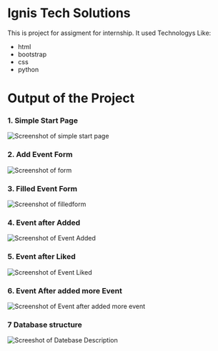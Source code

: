 # Ignis Tech Solutions
This is project for assigment for internship.
It used Technologys Like:
- html
- bootstrap
- css
- python


# Output of the Project

### 1. Simple Start Page
![Screenshot of simple start page](https://github.com/kuldeepdev407/Ignis-Tech-Solution-Assignment/blob/main/screenshots/1Simple.png?raw=true)
### 2. Add Event Form
![Screenshot of form](https://github.com/kuldeepdev407/Ignis-Tech-Solution-Assignment/blob/main/screenshots/2form.png?raw=true)
### 3. Filled Event Form
![Screenshot of filledform](https://github.com/kuldeepdev407/Ignis-Tech-Solution-Assignment/blob/main/screenshots/3filledform.png?raw=true)
### 4. Event after Added
![Screenshot of Event Added](https://github.com/kuldeepdev407/Ignis-Tech-Solution-Assignment/blob/main/screenshots/4eventafteradded.png?raw=true)
### 5. Event after Liked
![Screenshot of Event Liked](https://github.com/kuldeepdev407/Ignis-Tech-Solution-Assignment/blob/main/screenshots/5eventafterlike.png?raw=true)
### 6. Event After added more Event
![Screenshot of Event after added more event](https://github.com/kuldeepdev407/Ignis-Tech-Solution-Assignment/blob/main/screenshots/6eventafter.png?raw=true)
### 7 Database structure
![Screeshot of Datebase Description](https://github.com/kuldeepdev407/Ignis-Tech-Solution-Assignment/blob/main/screenshots/7database.png?raw=true)
